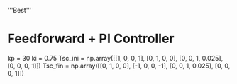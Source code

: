 '''Best'''
# Feedforward + PI Controller
kp = 30 
ki = 0.75
Tsc_ini = np.array([[1, 0, 0, 1],
                    [0, 1, 0, 0],
                    [0, 0, 1, 0.025],
                    [0, 0, 0, 1]])
Tsc_fin = np.array([[0, 1, 0, 0],
                    [-1, 0, 0, -1],
                    [0, 0, 1, 0.025],
                    [0, 0, 0, 1]])
